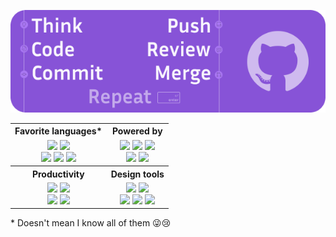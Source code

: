 <p align="center">
  <img src="./github-banner.png"/>
</p>

<table align="center">
  <tr>
    <th>Favorite languages*</th>
    <th>Powered by</th>
  </tr>
  <tr align="center">
    <td>
      <img src="https://img.shields.io/badge/python-3670A0?style=for-the-badge&logo=python&logoColor=ffdd54" />
      <img src="https://img.shields.io/badge/javascript-F7DF1E.svg?style=for-the-badge&logo=javascript&logoColor=white" />
      <br>
      <img src="https://img.shields.io/badge/rust-000000.svg?style=for-the-badge&logo=rust&logoColor=white" />
      <img src="https://img.shields.io/badge/c++-00599C.svg?style=for-the-badge&logo=c++&logoColor=white" />
      <img src="https://img.shields.io/badge/go-00ADD8.svg?style=for-the-badge&logo=go&logoColor=white" />
    </td>
    <td>
      <img src="https://img.shields.io/badge/github-%23121011.svg?style=for-the-badge&logo=github&logoColor=white" />
      <img src="https://img.shields.io/badge/VS%20Code-0078d7.svg?style=for-the-badge&logo=visual-studio-code&logoColor=white" />
      <img src="https://img.shields.io/badge/jupyter-orange.svg?style=for-the-badge&logo=jupyter&logoColor=white" />
      <br>
      <img src="https://img.shields.io/badge/MacBook_Pro_14-999999?style=for-the-badge&logo=apple&logoColor=white" />
      <img src="https://img.shields.io/badge/docker-2496ED.svg?style=for-the-badge&logo=docker&logoColor=white" />
    </td>
  </tr>
  <tr>
    <th>Productivity</th>
    <th>Design tools</th>
  </tr>
  <tr>
    <td align="center">
      <img src="https://img.shields.io/badge/slack-4A154B?style=for-the-badge&logo=slack&logoColor=white" />
      <img src="https://img.shields.io/badge/Gmail-EA4335?style=for-the-badge&logo=gmail&logoColor=white" />
      <br>
      <img src="https://img.shields.io/badge/Calendar-4285F4?style=for-the-badge&logo=google-calendar&logoColor=white" />
      <img src="https://img.shields.io/badge/markdown-black.svg?style=for-the-badge&logo=markdown&logoColor=white" /></td>    </td>
    <td align="center">
      <img src="https://img.shields.io/badge/affinityphoto-%237E4DD2.svg?style=for-the-badge&logo=affinity-photo&logoColor=white" />
      <img src="https://img.shields.io/badge/figma-5551FF.svg?style=for-the-badge&logo=figma&logoColor=white" />
      <br>
      <img src="https://img.shields.io/badge/dribbble-EA4C89.svg?style=for-the-badge&logo=dribbble&logoColor=white" />
      <img src="https://img.shields.io/badge/unsplash-000000.svg?style=for-the-badge&logo=unsplash&logoColor=white" />
      <img src="https://img.shields.io/badge/pexels-05A081.svg?style=for-the-badge&logo=pexels&logoColor=white" />
    </td>
  </tr>
</table>

\* Doesn't mean I know all of them 😜😢
